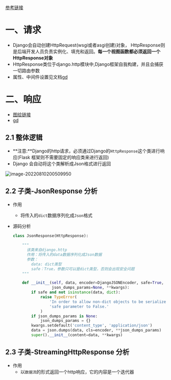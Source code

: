[参考链接](https://blog.csdn.net/zy010101/article/details/121030001?ops_request_misc=%257B%2522request%255Fid%2522%253A%2522166013386716781818787080%2522%252C%2522scm%2522%253A%252220140713.130102334.pc%255Fall.%2522%257D&request_id=166013386716781818787080&biz_id=0&utm_medium=distribute.pc_search_result.none-task-blog-2~all~first_rank_ecpm_v1~pc_rank_34-1-121030001-null-null.142^v40^pc_rank_34_2,185^v2^control&utm_term=Django%20Http%20%E5%93%8D%E5%BA%94%E5%85%81%E8%AE%B8%E8%BF%94%E5%9B%9E%E6%80%8E%E4%B9%88%E7%9A%84%E5%86%85%E5%AE%B9&spm=1018.2226.3001.4187)

# 一、请求

- Django会自动创建HttpRequest(wsgi或者asgi创建)对象， HttpResponse则是后端开发人员负责实例化、填充和返回。**每一个视图函数都必须返回一个HttpResponse对象**
- HttpResponse类位于django.http模块中,Django框架自我构建，并且会捕获一切路由参数
- 属性、中间件设置见文档[gd](https://docs.djangoproject.com/en/2.0/ref/request-response/)

# 二、响应

- [图绘链接](https://boardmix.cn/app/editor/Q7qiXZBDJiDN0dpsJiQ04g)
- [gd](https://docs.djangoproject.com/en/2.0/ref/request-response/#django.http.HttpResponse)

## 2.1 整体逻辑

- **注意:**Django的http请求，必须通过Django的`HttpResponse`这个类进行响应(Flask 框架则不需要固定的响应类来进行返回)
- Django 会自动将这个类解析成Json格式进行返回

![image-20220810200509950](https://yrecord.oss-cn-hangzhou.aliyuncs.com/picture/202208102005414.png)

## 2.2 子类-JsonResponse 分析

- 作用
  - 将传入的`dict`数据序列化成`Json`格式

- 源码分析

  ```python
  class JsonResponse(HttpResponse):
      
      """
        该类来自django.http
        作用：将传入的data数据序列化成Json数据
        参数：
          data: dict类型
          safe：True，参数只可以是dict类型，否则会出现安全问题
      """  
  
      def __init__(self, data, encoder=DjangoJSONEncoder, safe=True,
                   json_dumps_params=None, **kwargs):
          if safe and not isinstance(data, dict):
              raise TypeError(
                  'In order to allow non-dict objects to be serialized set the '
                  'safe parameter to False.'
              )
          if json_dumps_params is None:
              json_dumps_params = {}
          kwargs.setdefault('content_type', 'application/json')
          data = json.dumps(data, cls=encoder, **json_dumps_params)
          super().__init__(content=data, **kwargs)
  ```

## 2.3 子类-StreamingHttpResponse 分析

- 作用
  - 以`数据流`的形式返回一个http响应，它的内容是一个迭代器
